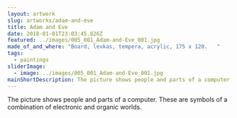 ```yaml
---
layout: artwork
slug: artworks/adam-and-eve
title: Adam and Eve
date: 2018-01-01T23:03:45.826Z
featured: ../images/005_001_Adam-and-Eve_001.jpg
made_of_and_where: "Вoard, levkas, tempera, acrylic, 175 x 120.   "
tags:
  - paintings
sliderImage:
  - image: ../images/005_001_Adam-and-Eve_001.jpg
mainShortDescription: The picture shows people and parts of a computer. These are symbols of a combination of electronic and organic worlds.
---
```

The picture shows people and parts of a computer. These are symbols of a combination of electronic and organic worlds.